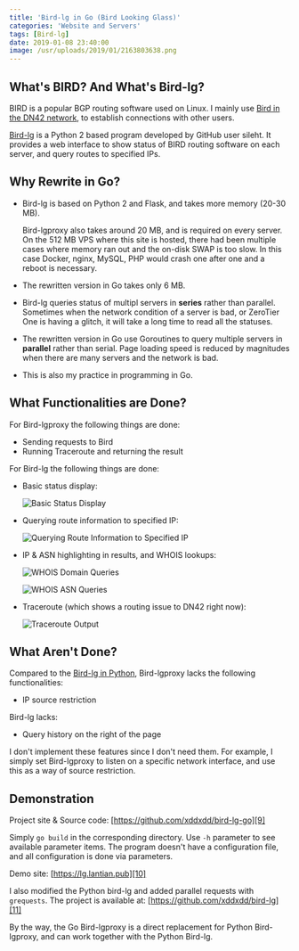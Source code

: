 ```yaml
---
title: 'Bird-lg in Go (Bird Looking Glass)'
categories: 'Website and Servers'
tags: [Bird-lg]
date: 2019-01-08 23:40:00
image: /usr/uploads/2019/01/2163803638.png
---
```


What's BIRD? And What's Bird-lg?
--------------------------------

BIRD is a popular BGP routing software used on Linux. I mainly use [Bird in the DN42 network][1], to establish connections with other users.

[Bird-lg][2] is a Python 2 based program developed by GitHub user sileht. It provides a web interface to show status of BIRD routing software on each server, and query routes to specified IPs.

Why Rewrite in Go?
------------------

- Bird-lg is based on Python 2 and Flask, and takes more memory (20-30 MB).

  Bird-lgproxy also takes around 20 MB, and is required on every server. On the 512 MB VPS where this site is hosted, there had been multiple cases where memory ran out and the on-disk SWAP is too slow. In this case Docker, nginx, MySQL, PHP would crash one after one and a reboot is necessary.

- The rewritten version in Go takes only 6 MB.

- Bird-lg queries status of multipl servers in **series** rather than parallel. Sometimes when the network condition of a server is bad, or ZeroTier One is having a glitch, it will take a long time to read all the statuses.

- The rewritten version in Go use Goroutines to query multiple servers in **parallel** rather than serial. Page loading speed is reduced by magnitudes when there are many servers and the network is bad.

- This is also my practice in programming in Go.

What Functionalities are Done?
------------------------------

For Bird-lgproxy the following things are done:

- Sending requests to Bird
- Running Traceroute and returning the result

For Bird-lg the following things are done:

- Basic status display:

  ![Basic Status Display][3]

- Querying route information to specified IP:

  ![Querying Route Information to Specified IP][4]

- IP & ASN highlighting in results, and WHOIS lookups:

  ![WHOIS Domain Queries][5]

  ![WHOIS ASN Queries][6]

- Traceroute (which shows a routing issue to DN42 right now):

  ![Traceroute Output][7]

What Aren't Done?
-----------------

Compared to the [Bird-lg in Python][8], Bird-lgproxy lacks the following functionalities:

- IP source restriction

Bird-lg lacks:

- Query history on the right of the page

I don't implement these features since I don't need them. For example, I simply set Bird-lgproxy to listen on a specific network interface, and use this as a way of source restriction.

Demonstration
-------------

Project site & Source code: [https://github.com/xddxdd/bird-lg-go][9]

Simply `go build` in the corresponding directory. Use `-h` parameter to see available parameter items. The program doesn't have a configuration file, and all configuration is done via parameters.

Demo site: [https://lg.lantian.pub][10]

I also modified the Python bird-lg and added parallel requests with `grequests`. The project is available at: [https://github.com/xddxdd/bird-lg][11]

By the way, the Go Bird-lgproxy is a direct replacement for Python Bird-lgproxy, and can work together with the Python Bird-lg.

  [1]: /article/modify-website/join-dn42-experimental-network.lantian
  [2]: https://github.com/sileht/bird-lg
  [3]: /usr/uploads/2019/01/2163803638.png
  [4]: /usr/uploads/2019/01/3361004803.png
  [5]: /usr/uploads/2019/01/2074591260.png
  [6]: /usr/uploads/2019/01/1327536764.png
  [7]: /usr/uploads/2019/01/408903664.png
  [8]: https://github.com/sileht/bird-lg
  [9]: https://github.com/xddxdd/bird-lg-go
  [10]: https://lg.lantian.pub
  [11]: https://github.com/xddxdd/bird-lg